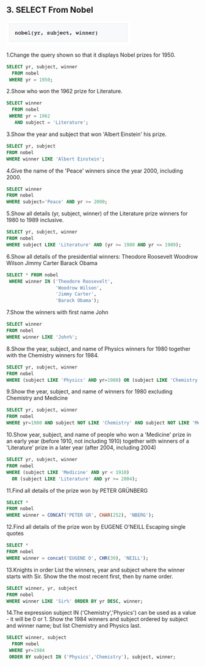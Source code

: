## 3. SELECT From Nobel
![](SELECT_from_Nobel_pic_1.png)

1.Change the query shown so that it displays Nobel prizes for 1950.
```sql
SELECT yr, subject, winner
  FROM nobel
 WHERE yr = 1950;
```

2.Show who won the 1962 prize for Literature.
```sql
SELECT winner
  FROM nobel
 WHERE yr = 1962
   AND subject = 'Literature';
```

3.Show the year and subject that won 'Albert Einstein' his prize.
```sql
SELECT yr, subject
FROM nobel
WHERE winner LIKE 'Albert Einstein';
```

4.Give the name of the 'Peace' winners since the year 2000, including 2000.
```sql
SELECT winner
FROM nobel
WHERE subject='Peace' AND yr >= 2000;
```

5.Show all details (yr, subject, winner) of the Literature prize winners for 1980 to 1989 inclusive.
```sql
SELECT yr, subject, winner
FROM nobel
WHERE subject LIKE 'Literature' AND (yr >= 1980 AND yr <= 1989);
```

6.Show all details of the presidential winners:
Theodore Roosevelt
Woodrow Wilson
Jimmy Carter
Barack Obama
```sql
SELECT * FROM nobel
 WHERE winner IN ('Theodore Roosevelt',
                  'Woodrow Wilson',
                  'Jimmy Carter',
                  'Barack Obama');
```

7.Show the winners with first name John
```sql
SELECT winner
FROM nobel
WHERE winner LIKE 'John%';
```

8.Show the year, subject, and name of Physics winners for 1980 together with the Chemistry winners for 1984.
```sql
SELECT yr, subject, winner
FROM nobel
WHERE (subject LIKE 'Physics' AND yr=1980) OR (subject LIKE 'Chemistry' AND yr=1984);
```

9.Show the year, subject, and name of winners for 1980 excluding Chemistry and Medicine
```sql
SELECT yr, subject, winner
FROM nobel
WHERE yr=1980 AND subject NOT LIKE 'Chemistry' AND subject NOT LIKE 'Medicine';
```

10.Show year, subject, and name of people who won a 'Medicine' prize in an early
year (before 1910, not including 1910) together with winners of a 'Literature' prize
in a later year (after 2004, including 2004)
```sql
SELECT yr, subject, winner
FROM nobel
WHERE (subject LIKE 'Medicine' AND yr < 1910)
  OR (subject LIKE 'Literature' AND yr >= 2004);
```

11.Find all details of the prize won by PETER GRÜNBERG
```sql
SELECT *
FROM nobel
WHERE winner = CONCAT('PETER GR', CHAR(252), 'NBERG');
```

12.Find all details of the prize won by EUGENE O'NEILL
Escaping single quotes
```sql
SELECT *
FROM nobel
WHERE winner = concat('EUGENE O', CHR(39), 'NEILL');
```

13.Knights in order
List the winners, year and subject where the winner starts with Sir.
Show the the most recent first, then by name order.
```sql
SELECT winner, yr, subject
FROM nobel
WHERE winner LIKE 'Sir%' ORDER BY yr DESC, winner;
```

14.The expression subject IN ('Chemistry','Physics') can be used as a value - it will be 0 or 1.
Show the 1984 winners and subject ordered by subject and winner name; but list Chemistry and Physics last.
```sql
SELECT winner, subject
  FROM nobel
 WHERE yr=1984
 ORDER BY subject IN ('Physics','Chemistry'), subject, winner;
```